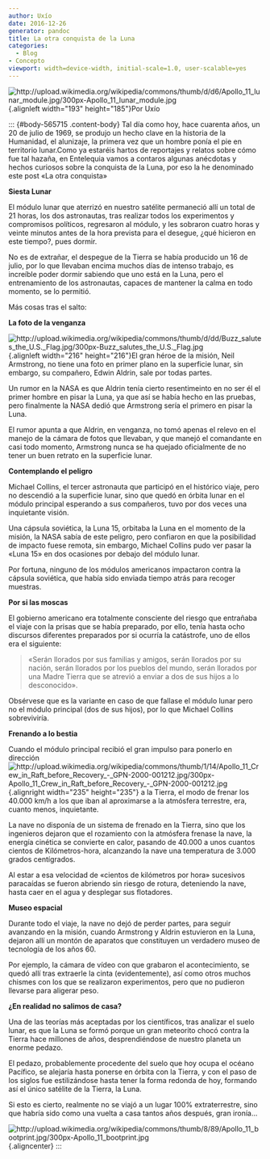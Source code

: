 ```yaml
---
author: Uxío
date: 2016-12-26
generator: pandoc
title: La otra conquista de la Luna
categories:
  - Blog
- Concepto
viewport: width=device-width, initial-scale=1.0, user-scalable=yes
---
```




![](http://upload.wikimedia.org/wikipedia/commons/thumb/d/d6/Apollo_11_lunar_module.jpg/300px-Apollo_11_lunar_module.jpg?v=1248081038136 "http://upload.wikimedia.org/wikipedia/commons/thumb/d/d6/Apollo_11_lunar_module.jpg/300px-Apollo_11_lunar_module.jpg"){.alignleft
width="193" height="185"}Por Uxío

::: {#body-565715 .content-body}
Tal día como hoy, hace cuarenta años, un 20 de julio de 1969, se produjo
un hecho clave en la historia de la Humanidad, el alunizaje, la primera
vez que un hombre ponía el pie en territorio lunar.Como ya estaréis
hartos de reportajes y relatos sobre cómo fue tal hazaña, en Entelequia
vamos a contaros algunas anécdotas y hechos curiosos sobre la conquista
de la Luna, por eso la he denominado este post «La otra conquista»

**Siesta Lunar**

El módulo lunar que aterrizó en nuestro satélite permaneció allí un
total de 21 horas, los dos astronautas, tras realizar todos los
experimentos y compromisos políticos, regresaron al módulo, y les
sobraron cuatro horas y veinte minutos antes de la hora prevista para el
desegue, ¿qué hicieron en este tiempo?, pues dormir.

No es de extrañar, el despegue de la Tierra se había producido un 16 de
julio, por lo que llevaban encima muchos días de intenso trabajo, es
increíble poder dormir sabiendo que uno está en la Luna, pero el
entrenamiento de los astronautas, capaces de mantener la calma en todo
momento, se lo permitió.

Más cosas tras el salto:

**La foto de la venganza**

![](http://upload.wikimedia.org/wikipedia/commons/thumb/d/dd/Buzz_salutes_the_U.S._Flag.jpg/300px-Buzz_salutes_the_U.S._Flag.jpg?v=1248080986128 "http://upload.wikimedia.org/wikipedia/commons/thumb/d/dd/Buzz_salutes_the_U.S._Flag.jpg/300px-Buzz_salutes_the_U.S._Flag.jpg"){.alignleft
width="216" height="216"}El gran héroe de la misión, Neil Armstrong, no
tiene una foto en primer plano en la superficie lunar, sin embargo, su
compañero, Edwin Aldrin, sale por todas partes.

Un rumor en la NASA es que Aldrin tenía cierto resentimeinto en no ser
él el primer hombre en pisar la Luna, ya que así se había hecho en las
pruebas, pero finalmente la NASA dedió que Armstrong sería el primero en
pisar la Luna.

El rumor apunta a que Aldrin, en venganza, no tomó apenas el relevo en
el manejo de la cámara de fotos que llevaban, y que manejó el comandante
en casi todo momento, Armstrong nunca se ha quejado oficialmente de no
tener un buen retrato en la superficie lunar.

**Contemplando el peligro**

Michael Collins, el tercer astronauta que participó en el histórico
viaje, pero no descendió a la superficie lunar, sino que quedó en órbita
lunar en el módulo principal esperando a sus compañeros, tuvo por dos
veces una inquietante visión.

Una cápsula soviética, la Luna 15, orbitaba la Luna en el momento de la
misión, la NASA sabía de este peligro, pero confiaron en que la
posibilidad de impacto fuese remota, sin embargo, Michael Collins pudo
ver pasar la «Luna 15» en dos ocasiones por debajo del módulo lunar.

Por fortuna, ninguno de los módulos americanos impactaron contra la
cápsula soviética, que había sido enviada tiempo atrás para recoger
muestras.

**Por si las moscas**

El gobierno americano era totalmente consciente del riesgo que entrañaba
el viaje con la prisas que se había preparado, por ello, tenía hasta
ocho discursos diferentes preparados por si ocurría la catástrofe, uno
de ellos era el siguiente:

> «Serán llorados por sus familias y amigos, serán llorados por su
> nación, serán llorados por los pueblos del mundo, serán llorados por
> una Madre Tierra que se atrevió a enviar a dos de sus hijos a lo
> desconocido».

Obsérvese que es la variante en caso de que fallase el módulo lunar pero
no el módulo principal (dos de sus hijos), por lo que Michael Collins
sobreviviría.

**Frenando a lo bestia**

Cuando el módulo principal recibió el gran impulso para ponerlo en
dirección![](http://upload.wikimedia.org/wikipedia/commons/thumb/1/14/Apollo_11_Crew_in_Raft_before_Recovery_-_GPN-2000-001212.jpg/300px-Apollo_11_Crew_in_Raft_before_Recovery_-_GPN-2000-001212.jpg?v=1248080956032 "http://upload.wikimedia.org/wikipedia/commons/thumb/1/14/Apollo_11_Crew_in_Raft_before_Recovery_-_GPN-2000-001212.jpg/300px-Apollo_11_Crew_in_Raft_before_Recovery_-_GPN-2000-001212.jpg"){.alignright
width="235" height="235"} a la Tierra, el modo de frenar los 40.000 km/h
a los que iban al aproximarse a la atmósfera terrestre, era, cuanto
menos, inquietante.

La nave no disponía de un sistema de frenado en la Tierra, sino que los
ingenieros dejaron que el rozamiento con la atmósfera frenase la nave,
la energía cinética se convierte en calor, pasando de 40.000 a unos
cuantos cientos de Kilómetros-hora, alcanzando la nave una temperatura
de 3.000 grados centígrados.

Al estar a esa velocidad de «cientos de kilómetros por hora» sucesivos
paracaídas se fueron abriendo sin riesgo de rotura, deteniendo la nave,
hasta caer en el agua y desplegar sus flotadores.

**Museo espacial**

Durante todo el viaje, la nave no dejó de perder partes, para seguir
avanzando en la misión, cuando Armstrong y Aldrin estuvieron en la Luna,
dejaron allí un montón de aparatos que constituyen un verdadero museo de
tecnología de los años 60.

Por ejemplo, la cámara de vídeo con que grabaron el acontecimiento, se
quedó allí tras extraerle la cinta (evidentemente), así como otros
muchos chismes con los que se realizaron experimentos, pero que no
pudieron llevarse para aligerar peso.

**¿En realidad no salimos de casa?**

Una de las teorías más aceptadas por los científicos, tras analizar el
suelo lunar, es que la Luna se formó porque un gran meteorito chocó
contra la Tierra hace millones de años, desprendiéndose de nuestro
planeta un enorme pedazo.

El pedazo, probablemente procedente del suelo que hoy ocupa el océano
Pacífico, se alejaría hasta ponerse en órbita con la Tierra, y con el
paso de los siglos fue estilizándose hasta tener la forma redonda de
hoy, formando así el único satélite de la Tierra, la Luna.

Si esto es cierto, realmente no se viajó a un lugar 100% extraterrestre,
sino que habría sido como una vuelta a casa tantos años después, gran
ironía...

![](http://upload.wikimedia.org/wikipedia/commons/thumb/8/89/Apollo_11_bootprint.jpg/300px-Apollo_11_bootprint.jpg?v=1248081067972 "http://upload.wikimedia.org/wikipedia/commons/thumb/8/89/Apollo_11_bootprint.jpg/300px-Apollo_11_bootprint.jpg"){.aligncenter}
:::
